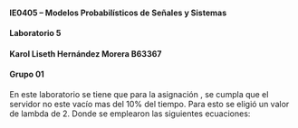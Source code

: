 #### IE0405 – Modelos Probabilísticos de Señales y Sistemas
#### Laboratorio 5
#### Karol Liseth Hernández Morera B63367
#### Grupo 01

En este laboratorio se tiene que para la asignación , se cumpla que el servidor no este vacío mas del 10% del tiempo. Para esto se eligió un valor de lambda de 2.
Donde se emplearon las siguientes ecuaciones:

